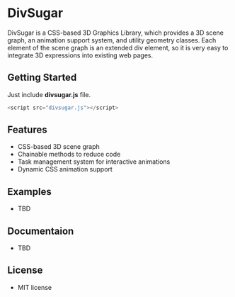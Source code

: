 DivSugar
========

DivSugar is a CSS-based 3D Graphics Library, which provides a 3D scene graph, an animation support system, and utility geometry classes.
Each element of the scene graph is an extended div element, so it is very easy to integrate 3D expressions into existing web pages.

Getting Started
---------------
Just include **divsugar.js** file.
```javascript
<script src="divsugar.js"></script>
```

Features
--------
- CSS-based 3D scene graph
- Chainable methods to reduce code
- Task management system for interactive animations
- Dynamic CSS animation support

Examples
--------
- TBD

Documentaion
------------
- TBD

License
-------
- MIT license
